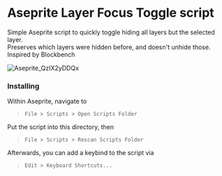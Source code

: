 # Aseprite Layer Focus Toggle script
Simple Aseprite script to quickly toggle hiding all layers but the selected layer.  
Preserves which layers were hidden before, and doesn't unhide those.  
Inspired by Blockbench

![Aseprite_QzIX2yDDQx](https://github.com/user-attachments/assets/dd3d1d0e-0412-4d5a-80f1-517b95c9aa1c)


### Installing
Within Aseprite, navigate to
> ```
> File > Scripts > Open Scripts Folder
> ```
Put the script into this directory, then
> ```
> File > Scripts > Rescan Scripts Folder
> ```

Afterwards, you can add a keybind to the script via
> ```
> Edit > Keyboard Shortcuts...
> ```

